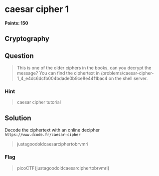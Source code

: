 # caesar cipher 1
**Points: 150**

## Cryptography

## Question
>This is one of the older ciphers in the books, can you decrypt the message? You can find the ciphertext in /problems/caesar-cipher-1_4_e4dc6dcfb004bdade0b9ce8e44f1bac4 on the shell server.

### Hint
>caesar cipher tutorial

## Solution
Decode the ciphertext with an online decipher `https://www.dcode.fr/caesar-cipher`
>justagoodoldcaesarciphertobrvmri


### Flag
>picoCTF{justagoodoldcaesarciphertobrvmri}
